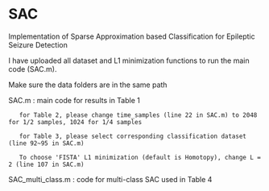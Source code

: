 # SAC
Implementation of Sparse Approximation based Classification for Epileptic Seizure Detection

I have uploaded all dataset and L1 minimization functions to run the main code (SAC.m).

Make sure the data folders are in the same path 

SAC.m : main code for results in Table 1  
       
       for Table 2, please change time_samples (line 22 in SAC.m) to 2048 for 1/2 samples, 1024 for 1/4 samples
       
       for Table 3, please select corresponding classification dataset (line 92~95 in SAC.m)
       
       To choose 'FISTA' L1 minimization (default is Homotopy), change L = 2 (line 107 in SAC.m)
        
SAC_multi_class.m : code for multi-class SAC used in Table 4



